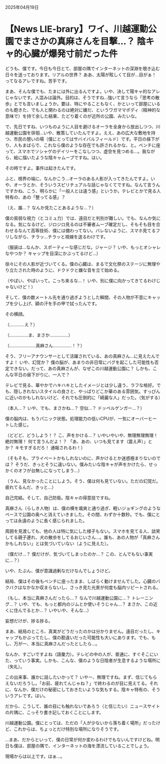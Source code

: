 2025年04月19日

# 【News LIE-brary】ワイ、川越運動公園でまさかの真麻さんを目撃…？ 陰キャ的心臓が爆発寸前だった件

どうも、僕です。今日も今日とて、部屋の隅でインターネットの深淵を覗き込む日々を送っております。リアルの世界？ ああ、太陽が眩しくて目が…目がぁ！ ってなるアレですね。苦手です。

まあ、そんな僕でも、たまには外に出るんですよ。いや、決して陽キャ的なアレじゃないです。人混みは論外。目的は、そうですね…強いて言うなら「思考の散歩」とでも言いましょうか。要は、特にやることもなく、かといって部屋にいるのも飽きた、でも人と関わるのは絶対に嫌だ、というワガママボディ（精神的な意味で）を持て余した結果、たどり着くのが近所の公園、みたいな。

で、先日ですね、いつものように人目を避けるオーラを全身から放出しつつ、川越運動公園を徘徊…いや、散策していたんですよ。ええ、あの広大な敷地を持つ、市民の憩いの場（僕にとってはサバイバルフィールド）です。平日の昼下がり、人もまばらで、これなら僕のような存在でも許されるかな、と。ベンチに座って、スマホでソシャゲのデイリーをこなしつつ、虚空を見つめる…。我ながら、絵に描いたような陰キャムーブですね。はい。

その時ですよ。事件は起きたんです。

ふと、視界の端に、なんかこう…オーラのある人影が入ってきたんですよ。いや、オーラとか、そういうスピリチュアルな話じゃなくてですね。なんて言うんですかね、こう、明らかに「一般人とは違う感」というか。テレビとかで見る人特有の、あの「整ってる感」？

（え、誰…？ なんか見たことあるような…？）

僕の貧弱な視力（とコミュ力）では、遠目だと判別が難しい。でも、なんか気になる。気になるけど、ジロジロ見るのは不審者ムーブ確定だし、そもそも目を合わせるなんて高等技術、僕には備わってない。バレないように、スマホ見てるフリしながら、チラッ…チラッと視線を送るわけです。

（服装は…なんか、スポーティーな感じだな。ジャージ？ いや、もっとオシャレなやつか？ キャップを目深にかぶってるけど…）

徐々にその人影が近づいてくる。僕の心臓は、まるで文化祭のステージに無理やり立たされた時のように、ドクドクと嫌な音を立て始める。

（やばい、やばいって。こっち来るな…！ いや、別に僕に向かってきてるわけじゃないけど！）

そして、僕の数メートル先を通り過ぎようとした瞬間、その人物が不意にキャップを少し上げ、額の汗を手の甲で拭ったんです。

その横顔。

（…………え？）

（……………ま、まさか……………）

（…………………真麻さん……………！？）

そう、フリーアナウンサーとして活躍されている、あの真麻さん…に見えたんですよ！ いや、幻覚か？ 僕の脳が、あまりの非日常にバグを起こした可能性も否定できない。だって、あの真麻さんが、なぜこの川越運動公園に？ しかも、こんな平日の昼下がりに、一人で？

テレビで見る、華やかでハキハキとしたイメージとは少し違う、ラフな格好。でも、隠しきれないスタイルの良さと、やっぱりどこか華のある雰囲気。すっぴんに近いのかもしれないけど、それでも圧倒的に「綺麗な人」だった。（気がする）

（本人…？ いや、でも、まさかね…？ 空似…？ ドッペルゲンガー…？）

僕の脳内は、もうパニック状態。処理能力の低いCPUが、一気にオーバーヒートした感じ。

（どどど、どうしよう！？ こ、声をかける…？ いやいやいや、無理無理無理！ 絶対無理！ 何て言うんだよ！？ 「あ、あの、いつも見てます（震え声）」とか？ キモすぎるだろ！ 通報されるわ！）

（そもそも、プライベートかもしれないのに、声かけるとか迷惑極まりないのでは？ そうだ、きっとそうに違いない。僕みたいな陰キャが声をかけたら、せっかくのオフが台無しになってしまう…）

（うん、見なかったことにしよう。そう、僕は何も見ていない。ただの幻覚だ。疲れてるんだ、きっと…）

自己完結。そして、自己防衛。陰キャの得意技ですね。

真麻さん（らしき人物）は、僕の横を颯爽と通り過ぎ、軽いジョギングのようなペースで公園の奥へと消えていきました。その間、わずか十数秒。でも、僕にとっては永遠のように長く感じられました。

周囲を見渡しても、他の人は特に気にした様子もない。スマホを見てる人、談笑してる親子連れ、犬の散歩をしてるおじいさん…。誰も、あの人物が「真麻さんかもしれない」とは気づいていない（ように見えた）。

（僕だけ…？ 僕だけが、気づいてしまったのか…？ この、とんでもない事実に…？）

いや、たぶん、僕が意識過剰なだけなんでしょうけど。

結局、僕はその後もベンチに座ったまま、しばらく動けませんでした。心臓のバクバクはなかなか収まらないし、さっき見た光景が何度も脳内リピートされる。

（もし、本当に真麻さんだったら…？ なんで川越運動公園に…？ トレーニング…？ いや、でも、もっと都内のジムとか使いそうじゃん…？ まさか、この近くに住んでるとか…？ いやいや、そんな…）

妄想だけが、捗る捗る。

まあ、結局のところ、真実がどうだったのかは分かりません。遠目だったし、キャップもかぶってたし、僕の勘違いだった可能性も大いにあります。でも、もし、万が一、本当に真麻さんだったとしたら…。

なんか、すごいですよね（語彙力）。テレビの中の人が、普通に、すぐそこにいた、っていう事実。しかも、こんな、僕のような日陰者が生息するような場所に（失礼）。

この出来事、誰かに話したいかって？ いやー、無理ですね。まず、信じてもらえないだろうし。「お前、疲れてんじゃね？」で終わるのが目に見えてる。それに、なんか、僕だけの秘密にしておきたいような気もする。陰キャ特有の、そういうアレです。はい。

だから、こうして、誰の目にも触れないであろう（と信じたい）ニュースサイトの片隅に、こっそり書き記しておくことにします。

川越運動公園。僕にとっては、ただの「人が少ないから落ち着く場所」だったけど、これからは、ちょっとだけ特別な場所になりそうです。

…まあ、だからといって、僕の日常が何か変わるわけでもないんですけどね。明日も僕は、部屋の隅で、インターネットの海を漂流していることでしょう。

現場からは以上です。はぁ…。
